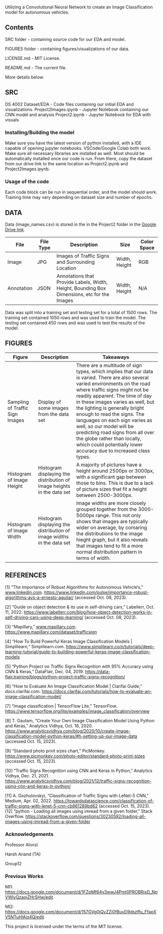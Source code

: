 Utilizing a Convolutional Neural Network to create an Image Classification model for autonomous vehicles.

## Contents
SRC folder - containing source code for our EDA and model.

FIGURES folder - containing figures/visualizations of our data.

LICENSE.md - MIT License.

README.md - The current file.

More details below.

## SRC
DS 4002 Dataset/EDA - Code files containing our initial EDA and visualizations.
Project2Images.ipynb - Jupyter Notebook containing our CNN model and analysis
Project2.ipynb - Jupyter Notebook for EDA with visuals


### Installing/Building the model
Make sure you have the latest version of python installed, with a IDE capable of opening jupyter notebooks. VSCode/Google Colab both work. Make sure all necessary libraries are installed as well. Most should be automatically installed once our code is run. From there, copy the dataset from our drive link to the same location as Project2.ipynb and Project2Images.ipynb. 

### Usage of the code
Each code block can be run in sequential order, and the model should work. Training time may vary depending on dataset size and number of epochs.

## DATA
Data (image_names.csv) is stored in the in the Project2 folder in the [Google Drive link](https://drive.google.com/drive/folders/1t95iHN5Yjhsas3PWvepcH_d1jYshHVLU).

| **File**       | **File Type**     | **Description** | **Size**   |  **Color Space** |
|--------------|-----------|------------|-----------|------------|
| Image | JPG  | Images of Traffic Signs and Surrounding Location      | Width, Height | RGB |
| Annotation| JSON  | Annotations that Provide Labels, Width, Height, Bounding Box Dimensions, etc for the Images     | Width, Height | N/A |

Data was split into a training set and testing set for a total of 1500 rows. The training set contained 1050 rows and was used to train the model. The testing set contained 450 rows and was used to test the results of the model.

## FIGURES
| **Figure**       | **Description**     | **Takeaways** |
|--------------|-----------|------------|
| Sampling of Traffic Sign Images | Display of some images from the data set | There are a multitude of sign types, which implies that our data is varied. There are also several varied environments on the road where traffic signs might not be readily apparent. The time of day in these images varies as well, but the lighting is generally bright enough to read the signs. The languages on each sign varies as well, so our model will be predicting road signs from all over the globe rather than locally, which could potentially lower accuracy due to increased class types. |
| Histogram of Image Height | Histogram displaying the distribution of image heights in the data set  |   A majority of pictures have a height around 2500px or 3000px, with a significant gap between those to bins. This is due to a lack of picture sizes that fit a height between 2500-3000px. |
| Histogram of Image Width | Histogram displaying the distribution of image widths in the data set   | Image widths are more closely grouped together from the 3000-5000px range. This not only shows that images are typically wider on average, by comaring the distributions to the image hieght graph, but it also reveals that images tend to fit a more normal distribution pattern in terms of width. |

## REFERENCES
[1]	“The Importance of Robust Algorithms for Autonomous Vehicle’s,” www.linkedin.com. https://www.linkedin.com/pulse/importance-robust-algorithms-avs-a-ernesto-aguilar/  (accessed Oct. 08, 2023). 

[2]	“Guide on object detection & its use in self-driving cars,” Labellerr, Oct. 11, 2022. https://www.labellerr.com/blog/how-object-detection-works-in-self-driving-cars-using-deep-learning/ (accessed Oct. 08, 2023).

[3]	“Mapillary,” www.mapillary.com. https://www.mapillary.com/dataset/trafficsign

[4]	“How To Build Powerful Keras Image Classification Models | Simplilearn,” Simplilearn.com. https://www.simplilearn.com/tutorials/deep-learning-tutorial/guide-to-building-powerful-keras-image-classification-models

[5]	“Python Project on Traffic Signs Recognition with 95% Accuracy using CNN & Keras,” DataFlair, Dec. 04, 2019. https://data-flair.training/blogs/python-project-traffic-signs-recognition/	

[6]	“How to Evaluate An Image Classification Model | Clarifai Guide,” docs.clarifai.com. https://docs.clarifai.com/tutorials/how-to-evaluate-an-image-classification-model/

[7]	“Image classification | TensorFlow Lite,” TensorFlow. https://www.tensorflow.org/lite/examples/image_classification/overview

[8]	T. Gautam, “Create Your Own Image Classification Model Using Python and Keras,” Analytics Vidhya, Oct. 16, 2020. https://www.analyticsvidhya.com/blog/2020/10/create-image-classification-model-python-keras/#h-setting-up-our-image-data (accessed Oct. 15, 2023).

‌[9]	“Standard photo print sizes chart,” PicMonkey. https://www.picmonkey.com/photo-editor/standard-photo-print-sizes (accessed Oct. 15, 2023). 

[10]	“Traffic Signs Recognition using CNN and Keras in Python,” Analytics Vidhya, Dec. 21, 2021. https://www.analyticsvidhya.com/blog/2021/12/traffic-signs-recognition-using-cnn-and-keras-in-python/

‌[11]	A. Gozhulovskyi, “Classification of Traffic Signs with LeNet-5 CNN,” Medium, Apr. 02, 2022. https://towardsdatascience.com/classification-of-traffic-signs-with-lenet-5-cnn-cb861289bd62 (accessed Oct. 15, 2023).
‌
[12]	“python - Loading all images using imread from a given folder,” Stack Overflow. https://stackoverflow.com/questions/30230592/loading-all-images-using-imread-from-a-given-folder 


### Acknowledgements
Professor Alonzi

Harsh Anand (TA)

Group12

### Previous Works
MI1: https://docs.google.com/document/d/1FZpMf64y3wwJ4Pmt0PROBRixD_NpVWIvQzaojZHrSHw/edit

MI2: https://docs.google.com/document/d/157GVg0jQyZZi0fBuvD9dszffu_FfapXV5NTuHlAjz4Q/edit

This project is licensed under the terms of the MIT license.
